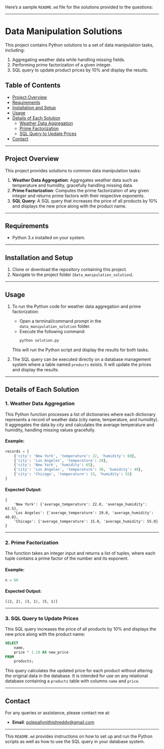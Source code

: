 Here’s a sample `README.md` file for the solutions provided to the questions:

---

# **Data Manipulation Solutions**

This project contains Python solutions to a set of data manipulation tasks, including:
1. Aggregating weather data while handling missing fields.
2. Performing prime factorization of a given integer.
3. SQL query to update product prices by 10% and display the results.

## **Table of Contents**
- [Project Overview](#project-overview)
- [Requirements](#requirements)
- [Installation and Setup](#installation-and-setup)
- [Usage](#usage)
- [Details of Each Solution](#details-of-each-solution)
    - [Weather Data Aggregation](#1-weather-data-aggregation)
    - [Prime Factorization](#2-prime-factorization)
    - [SQL Query to Update Prices](#3-sql-query-to-update-prices)
- [Contact](#contact)

---

## **Project Overview**
This project provides solutions to common data manipulation tasks:
1. **Weather Data Aggregation**: Aggregates weather data such as temperature and humidity, gracefully handling missing data.
2. **Prime Factorization**: Computes the prime factorization of any given integer and returns prime factors with their respective exponents.
3. **SQL Query**: A SQL query that increases the price of all products by 10% and displays the new price along with the product name.

---

## **Requirements**
- Python 3.x installed on your system.

---

## **Installation and Setup**
1. Clone or download the repository containing this project.
2. Navigate to the project folder (`data_manipulation_solution`).

---

## **Usage**
1. To run the Python code for weather data aggregation and prime factorization:
   - Open a terminal/command prompt in the `data_manipulation_solution` folder.
   - Execute the following command:
     ```bash
     python solution.py
     ```
   This will run the Python script and display the results for both tasks.

2. The SQL query can be executed directly on a database management system where a table named `products` exists. It will update the prices and display the results.

---

## **Details of Each Solution**

### **1. Weather Data Aggregation**

This Python function processes a list of dictionaries where each dictionary represents a record of weather data (city name, temperature, and humidity). It aggregates the data by city and calculates the average temperature and humidity, handling missing values gracefully.

#### Example:
```python
records = [
    {'city': 'New York', 'temperature': 22, 'humidity': 60},
    {'city': 'Los Angeles', 'temperature': 28},
    {'city': 'New York', 'humidity': 65},
    {'city': 'Los Angeles', 'temperature': 30, 'humidity': 40},
    {'city': 'Chicago', 'temperature': 15, 'humidity': 55}
]
```

#### Expected Output:
```
{
    'New York': {'average_temperature': 22.0, 'average_humidity': 62.5},
    'Los Angeles': {'average_temperature': 29.0, 'average_humidity': 40.0},
    'Chicago': {'average_temperature': 15.0, 'average_humidity': 55.0}
}
```

---

### **2. Prime Factorization**

The function takes an integer input and returns a list of tuples, where each tuple contains a prime factor of the number and its exponent.

#### Example:
```python
n = 60
```

#### Expected Output:
```
[(2, 2), (3, 1), (5, 1)]
```

---

### **3. SQL Query to Update Prices**

This SQL query increases the price of all products by 10% and displays the new price along with the product name:

```sql
SELECT
    name,
    price * 1.10 AS new_price
FROM
    products;
```

This query calculates the updated price for each product without altering the original data in the database. It is intended for use on any relational database containing a `products` table with columns `name` and `price`.

---

## **Contact**
For any queries or assistance, please contact me at:
- **Email**: [polepallynithishreddy@gmail.com](mailto:polepallynithishreddy@gmail.com)

---

This `README.md` provides instructions on how to set up and run the Python scripts as well as how to use the SQL query in your database system.
